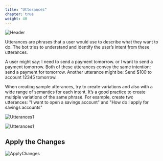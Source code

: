 ```yaml
---
title: "Utterances"
chapter: true
weight: 40
---
```


![Header](/images/Utterances.jpg)

Utterances are phrases that a user would use to describe what they want to do. The bot tries to understand and identify the user’s intent from these utterances. <br>

A user might say: I need to send a payment tomorrow. or I want to send a payment tomorrow. Both of these utterances convey the same intention: send a payment for tomorrow. Another utterance might be: Send $100 to account 12345 tomorrow. <br>

When creating sample utterances, try to create variations and also with a wide range of semantics for each intent. It’s a good practice to create multiple variations of the same phrase. For example, create two utterances: "I want to open a savings account" and "How do I apply for savings accounts"




![Utterances1](/images/Utterances1.PNG)

![Utterances1](/images/Utterances1.PNG)

## Apply the Changes


![ApplyChanges](/images/ApplyChange1.PNG)



